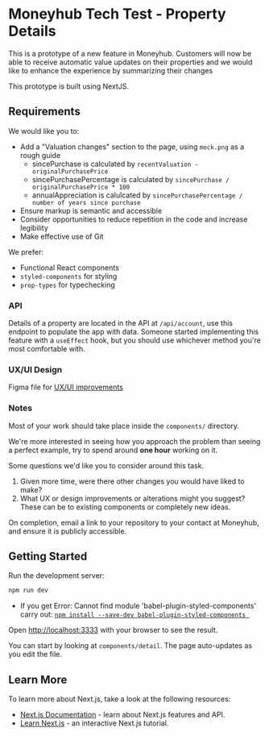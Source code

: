 # Moneyhub Tech Test - Property Details

This is a prototype of a new feature in Moneyhub.
Customers will now be able to receive automatic value updates on their properties
and we would like to enhance the experience by summarizing their changes

This prototype is built using NextJS.

## Requirements

We would like you to:

- Add a "Valuation changes" section to the page, using `mock.png` as a rough guide
  - sincePurchase is calculated by `recentValuation - originalPurchasePrice`
  - sincePurchasePercentage is calculated by `sincePurchase / originalPurchasePrice * 100`
  - annualAppreciation is calulcated by `sincePurchasePercentage / number of years since purchase`
- Ensure markup is semantic and accessible
- Consider opportunities to reduce repetition in the code and increase legibility
- Make effective use of Git

We prefer:

- Functional React components
- `styled-components` for styling
- `prop-types` for typechecking

### API

Details of a property are located in the API at `/api/account`, use this endpoint to populate the app with data.
Someone started implementing this feature with a `useEffect` hook, but you should use whichever method you're most comfortable with.

### UX/UI Design
Figma file for [UX/UI improvements](https://www.figma.com/file/AyPUfux8BIezaPCPjfypZN/MoneyHub?node-id=0%3A1)

### Notes

Most of your work should take place inside the `components/` directory.

We're more interested in seeing how you approach the problem than seeing a perfect example, try to spend around **one hour** working on it.

Some questions we'd like you to consider around this task.

1. Given more time, were there other changes you would have liked to make?
2. What UX or design improvements or alterations might you suggest? These can be to existing components or completely new ideas.

On completion, email a link to your repository to your contact at Moneyhub, and ensure it is publicly accessible.

## Getting Started

Run the development server:

```bash
npm run dev
```

- If you get Error: Cannot find module 'babel-plugin-styled-components' carry out: [ ```npm install --save-dev babel-plugin-styled-components ```](https://www.npmjs.com/package/babel-plugin-styled-components)


Open [http://localhost:3333](http://localhost:3333) with your browser to see the result.

You can start by looking at `components/detail`. The page auto-updates as you edit the file.

## Learn More

To learn more about Next.js, take a look at the following resources:

- [Next.js Documentation](https://nextjs.org/docs) - learn about Next.js features and API.
- [Learn Next.js](https://nextjs.org/learn) - an interactive Next.js tutorial.

